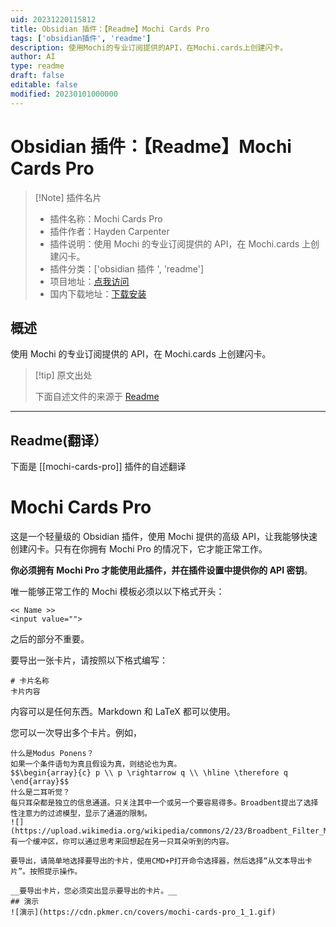 ```yaml
---
uid: 20231220115812
title: Obsidian 插件：【Readme】Mochi Cards Pro
tags: ['obsidian插件', 'readme']
description: 使用Mochi的专业订阅提供的API，在Mochi.cards上创建闪卡。
author: AI
type: readme
draft: false
editable: false
modified: 20230101000000
---
```


# Obsidian 插件：【Readme】Mochi Cards Pro

> [!Note] 插件名片
> - 插件名称：Mochi Cards Pro
> - 插件作者：Hayden Carpenter
> - 插件说明：使用 Mochi 的专业订阅提供的 API，在 Mochi.cards 上创建闪卡。
> - 插件分类：['obsidian 插件 ', 'readme']
> - 项目地址：[点我访问](https://github.com/xHayden/obsidian-mochi-cards-pro)
> - 国内下载地址：[下载安装](https://pkmer.cn/products/plugin/pluginMarket/?mochi-cards-pro)

## 概述

使用 Mochi 的专业订阅提供的 API，在 Mochi.cards 上创建闪卡。

> [!tip] 原文出处
>
>下面自述文件的来源于 [Readme](https://ghproxy.net/https://raw.githubusercontent.com/xHayden/obsidian-mochi-cards-pro/master/README.md)

---

## Readme(翻译）

下面是 [[mochi-cards-pro]] 插件的自述翻译

# Mochi Cards Pro

这是一个轻量级的 Obsidian 插件，使用 Mochi 提供的高级 API，让我能够快速创建闪卡。只有在你拥有 Mochi Pro 的情况下，它才能正常工作。

__你必须拥有 Mochi Pro 才能使用此插件，并在插件设置中提供你的 API 密钥__。

唯一能够正常工作的 Mochi 模板必须以以下格式开头：

```
<< Name >> 
<input value="">
```

之后的部分不重要。

要导出一张卡片，请按照以下格式编写：

```
# 卡片名称
卡片内容
```

内容可以是任何东西。Markdown 和 LaTeX 都可以使用。

您可以一次导出多个卡片。例如，

```
什么是Modus Ponens？
如果一个条件语句为真且假设为真，则结论也为真。
$$\begin{array}{c} p \\ p \rightarrow q \\ \hline \therefore q \end{array}$$
什么是二耳听觉？
每只耳朵都是独立的信息通道。只关注其中一个或另一个要容易得多。Broadbent提出了选择性注意力的过滤模型，显示了通道的限制。
![](https://upload.wikimedia.org/wikipedia/commons/2/23/Broadbent_Filter_Model.jpg)
有一个缓冲区，你可以通过思考来回想起在另一只耳朵听到的内容。

要导出，请简单地选择要导出的卡片，使用CMD+P打开命令选择器，然后选择“从文本导出卡片”。按照提示操作。

__要导出卡片，您必须突出显示要导出的卡片。__
## 演示
![演示](https://cdn.pkmer.cn/covers/mochi-cards-pro_1_1.gif)



